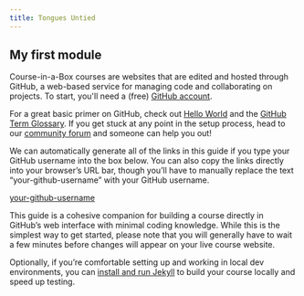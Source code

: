```yaml
---
title: Tongues Untied
---
```


## My first module

Course-in-a-Box courses are websites that are edited and hosted through GitHub, a web-based service for managing code and collaborating on projects. To start, you'll need a (free) [GitHub account](https://github.com/join).

For a great basic primer on GitHub, check out [Hello World](https://guides.github.com/activities/hello-world/) and the [GitHub Term Glossary](https://docs.github.com/en/github/getting-started-with-github/github-glossary). If you get stuck at any point in the setup process, head to our [community forum](https://community.p2pu.org/c/tech/course-in-a-box/78) and someone can help you out!

We can automatically generate all of the links in this guide if you type your GitHub username into the box below. You can also copy the links directly into your browser’s URL bar, though you’ll have to manually replace the text “your-github-username” with your GitHub username.

<!--<div id="ghUsername-intro">
If you tell us your username, we can prepare some links and make things a bit easier for you. If for some reason it doesn't work, replace 'your-github-username' with your GitHub username where you see links containing 'your-github-username'
</div>-->
[your-github-username](https://github.com/your-github-username-set/course-in-a-box/)

This guide is a cohesive companion for building a course directly in GitHub’s web interface with minimal coding knowledge. While this is the simplest way to get started, please note that you will generally have to wait a few minutes before changes will appear on your live course website.

Optionally, if you’re comfortable setting up and working in local dev environments, you can [install and run Jekyll](https://nicolas-van.github.io/bootstrap-4-github-pages#run-jekyll-on-your-computer-to-speed-up-testing) to build your course locally and speed up testing.
